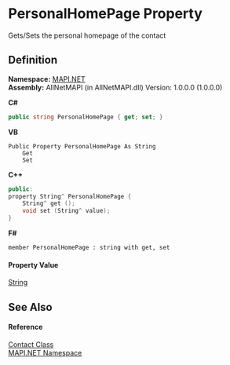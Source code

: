# PersonalHomePage Property


Gets/Sets the personal homepage of the contact



## Definition
**Namespace:** <a href="5bef4637-66f8-16d4-e5f4-4d0da57a1538.md">MAPI.NET</a>  
**Assembly:** AllNetMAPI (in AllNetMAPI.dll) Version: 1.0.0.0 (1.0.0.0)

**C#**
``` C#
public string PersonalHomePage { get; set; }
```
**VB**
``` VB
Public Property PersonalHomePage As String
	Get
	Set
```
**C++**
``` C++
public:
property String^ PersonalHomePage {
	String^ get ();
	void set (String^ value);
}
```
**F#**
``` F#
member PersonalHomePage : string with get, set
```



#### Property Value
<a href="https://learn.microsoft.com/dotnet/api/system.string" target="_blank" rel="noopener noreferrer">String</a>

## See Also


#### Reference
<a href="15d9a756-dc0b-8a38-6c7c-2733a049e18c.md">Contact Class</a>  
<a href="5bef4637-66f8-16d4-e5f4-4d0da57a1538.md">MAPI.NET Namespace</a>  
